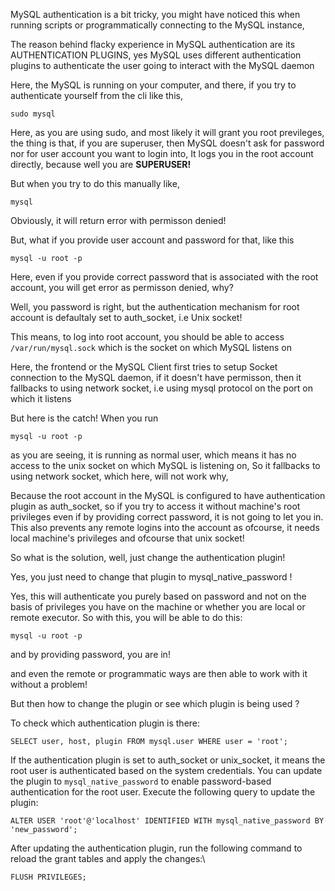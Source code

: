 MySQL authentication is a bit tricky, you might have noticed this when running scripts or programmatically connecting to the MySQL instance,

The reason behind flacky experience in MySQL authentication are its AUTHENTICATION PLUGINS, yes
MySQL uses different authentication plugins to authenticate the user going to interact with the MySQL daemon

Here, the MySQL is running on your computer, and there, if you try to authenticate yourself from the cli like this,

```
sudo mysql
```

Here, as you are using sudo, and most likely it will grant you root previleges, the thing is that, if you are superuser, then MySQL doesn't 
ask for password nor for user account you want to login into,
It logs you in the root account directly, because well you are **SUPERUSER!**

But when you try to do this manually like,

```
mysql
```

Obviously, it will return error with permisson denied!

But, what if you provide user account and password for that, like this

```
mysql -u root -p
```

Here, even if you provide correct password that is associated with the root account, you will get error as permisson denied, why?

Well, you password is right, but the authentication mechanism for root account is defaultaly set to auth_socket, i.e Unix socket!

This means, to log into root account, you should be able to access ```/var/run/mysql.sock``` which is the socket on which MySQL listens on

Here, the frontend or the MySQL Client first tries to setup Socket connection to the MySQL daemon, if it doesn't have permisson, then it fallbacks
to using network socket, i.e using mysql protocol on the port on which it listens

But here is the catch! 
When you run 

```
mysql -u root -p 
```

as you are seeing, it is running as normal user, which means it has no access to the unix socket on which MySQL is listening on,
So it fallbacks to using network socket, which here, will not work why,

Because the root account in the MySQL is configured to have authentication plugin as auth_socket, so if you try to access it without machine's
root privileges even if by providing correct password, it is not going to let you in.
This also prevents any remote logins into the account as ofcourse, it needs local machine's privileges and ofcourse that unix socket!

So what is the solution, well, just change the authentication plugin!

Yes, you just need to change that plugin to mysql_native_password !

Yes, this will authenticate you purely based on password and not on the basis of privileges you have on the machine or whether you are local or remote
executor.
So with this, you will be able to do this:

```
mysql -u root -p
```

and by providing password, you are in!

and even the remote or programmatic ways are then able to work with it without a problem!

But then how to change the plugin or see which plugin is being used ?



To check which authentication plugin is there:

```
SELECT user, host, plugin FROM mysql.user WHERE user = 'root';
```


 If the authentication plugin is set to auth_socket or unix_socket, it means the root user is authenticated based on the system credentials. 
You can update the plugin to ```mysql_native_password``` to enable password-based authentication for the root user. 
Execute the following query to update the plugin:

```
ALTER USER 'root'@'localhost' IDENTIFIED WITH mysql_native_password BY 'new_password';
```



After updating the authentication plugin, run the following command to reload the grant tables and apply the changes:\

```
FLUSH PRIVILEGES;
```







